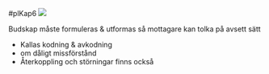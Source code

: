 #plKap6 
**![](https://lh7-us.googleusercontent.com/gIe8v__O961Ib1I9E6N2AlB-J4idz5V1IrXn12TL6qMoslQzuyEionYxFrsju848brEO8_LXcZHJIe2e9IDtL2dNSGFWIWiZN3_nhNyiLNePMA4SKfLSHFlTMTC7mM9H6DPQAEMJ6WCeyxtowpL-C9E)**

Budskap måste formuleras & utformas så mottagare kan tolka på avsett sätt
- Kallas kodning & avkodning
- om dåligt missförstånd
- Återkoppling och störningar finns också
